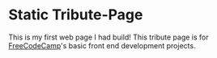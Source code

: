 # Static Tribute-Page

This is my first web page I had build! This tribute page is for <a href="https://www.freecodecamp.com">FreeCodeCamp</a>'s basic front end development projects. 

